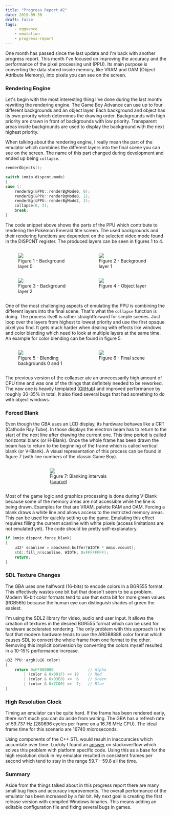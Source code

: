 ```yaml
---
title: "Progress Report #2"
date: 2019-09-30
draft: false
tags:
    - eggvance
    - emulation
    - progress-report
---
```

One month has passed since the last update and I'm back with another progress report. This month I've focused on improving the accuracy and the performance of the pixel processing unit (PPU). Its main purpose is converting the data stored inside memory, like VRAM and OAM (Object Attribute Memory), into pixels you can see on the screen.

### Rendering Engine

Let's begin with the most interesting thing I've done during the last month: rewriting the rendering engine. The Game Boy Advance can use up to four different backgrounds and an object layer. Each background and object has its own priority which determines the drawing order. Backgrounds with high priority are drawn in front of backgrounds with low priority. Transparent areas inside backgrounds are used to display the background with the next highest priority.

When talking about the rendering engine, I really mean the part of the emulator which combines the different layers into the final scene you can see on the screen. The name of this part changed during development and ended up being `collapse`.

```cpp
renderObjects();

switch (mmio.dispcnt.mode)
{
case 1:
    renderBg(&PPU::renderBgMode0, 0);
    renderBg(&PPU::renderBgMode0, 1);
    renderBg(&PPU::renderBgMode2, 2);
    collapse(0, 3);
    break;
}
```

The code snippet above shows the parts of the PPU which contribute to rendering the Pokémon Emerald title screen. The used backgrounds and their rendering functions are dependent on the selected video mode found in the DISPCNT register. The produced layers can be seen in figures 1 to 4.

<div style="display: flex; justify-content: space-evenly">
    <figure style="width: 45%">
        <img src="/img/collapse_bg0.png">
        <figcaption>Figure 1 - Background layer 0</figcaption>
    </figure>
    <figure style="width: 45%">
        <img src="/img/collapse_bg1.png">
        <figcaption>Figure 2 - Background layer 1</figcaption>
    </figure>
</div>

<div style="display: flex; justify-content: space-evenly">
    <figure style="width: 45%">
        <img src="/img/collapse_bg2.png">
        <figcaption>Figure 3 - Background layer 2</figcaption>
    </figure>
    <figure style="width: 45%">
        <img src="/img/collapse_obj.png">
        <figcaption>Figure 4 - Object layer</figcaption>
    </figure>
</div>

One of the most challenging aspects of emulating the PPU is combining the different layers into the final scene. That's what the `collapse` function is doing. The process itself is rather straightforward for simple scenes. Just loop over the layers from highest to lowest priority and use the first opaque pixel you find. It gets much harder when dealing with effects like windows and color blending which need to look at multiple layers at the same time. An example for color blending can be found in figure 5.

<div style="display: flex; justify-content: space-evenly">
    <figure style="width: 45%">
        <img src="/img/collapse_blend.png">
        <figcaption>Figure 5 - Blending backgrounds 0 and 1</figcaption>
    </figure>
    <figure style="width: 45%">
        <img src="/img/pokemon_emerald.png">
        <figcaption>Figure 6 - Final scene</figcaption>
    </figure>
</div>

The previous version of the collapser ate an unnecessarily high amount of CPU time and was one of the things that definitely needed to be reworked. The new one is heavily templated ([GitHub](https://github.com/jsmolka/eggvance/blob/d89f078a1ecf74c98837cc26b8f9ee2c6a1980f5/eggvance/src/ppu/collapse.inl)) and improved performance by roughly 30-35% in total. It also fixed several bugs that had something to do with object windows.

### Forced Blank

Even though the GBA uses an LCD display, its hardware behaves like a CRT (Cathode Ray Tube). In those displays the electron beam has to return to the start of the next line after drawing the current one. This time period is called horizontal blank (or H-Blank). Once the whole frame has been drawn the beam has to return to the beginning of the frame which is called vertical blank (or V-Blank). A visual representation of this process can be found in figure 7 (with line numbers of the classic Game Boy).

<div style="display: flex; justify-content: space-evenly">
    <figure style="width: 45%">
        <img src="/img/blanking_intervals.png">
        <figcaption>Figure 7: Blanking intervals (<a href=http://imrannazar.com/GameBoy-Emulation-in-JavaScript:-GPU-Timings">source</a>)</figcaption>
    </figure>
</div>

Most of the game logic and graphics processing is done during V-Blank because some of the memory areas are not accessible while the line is being drawn. Examples for that are VRAM, palette RAM and OAM. Forcing a blank draws a white line and allows access to the restricted memory areas. This can be used for quickly setting up the game. Emulating this effect requires filling the current scanline with white pixels (access limitations are not emulated yet). The code should be pretty self-explanatory.

```cpp
if (mmio.dispcnt.force_blank)
{
    u32* scanline = &backend.buffer[WIDTH * mmio.vcount];
    std::fill_n(scanline, WIDTH, 0xFFFFFFFF);
    return;
}
```

### SDL Texture Changes

The GBA uses one halfword (16-bits) to encode colors in a BGR555 format. This effectively wastes one bit but that doesn't seem to be a problem. Modern 16-bit color formats tend to use that extra bit for more green values (RGB565) because the human eye can distinguish shades of green the easiest.

I'm using the SDL2 library for video, audio and user input. It allows the creation of textures in the desired BGR555 format which can be used for hardware accelerated rendering. The only problem with this approach is the fact that modern hardware tends to use the ARGB8888 color format which causes SDL to convert the whole frame from one format to the other. Removing this implicit conversion by converting the colors myself resulted in a 10-15% performance increase.

```cpp
u32 PPU::argb(u16 color)
{
    return 0xFF000000               // Alpha
        | (color & 0x001F) << 19    // Red
        | (color & 0x03E0) <<  6    // Green
        | (color & 0x7C00) >>  7;   // Blue
}
```

### High Resolution Clock
Timing an emulator can be quite hard. If the frame has been rendered early, there isn't much you can do aside from waiting. The GBA has a refresh rate of 59.737 Hz (280896 cycles per frame on a 16.78 MHz CPU). The ideal frame time for this scenario are 16740 microseconds. 

Using components of the C++ STL would result in inaccuracies which accumlate over time. Luckily I found an [answer](https://stackoverflow.com/a/41862592) on stackoverflow which solves this problem with platform specific code. Using this as a base for the high resolution clock in my emulator resulted in consistent frames per second which tend to stay in the range 59.7 - 59.8 all the time.

### Summary

Aside from the things talked about in this progress report there are many small bug fixes and accuracy improvements. The overall performance of the emulator has been increased by a fair bit. My next goal is creating the first release version with compiled Windows binaries. This means adding an editable configuration file and fixing several bugs in games.
